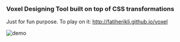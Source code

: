 ### Voxel Designing Tool built on top of CSS transformations

Just for fun purpose. To play on it:
http://fatiherikli.github.io/voxel

![demo](https://fatiherikli.github.io/voxel/static/animation.gif?nocache)